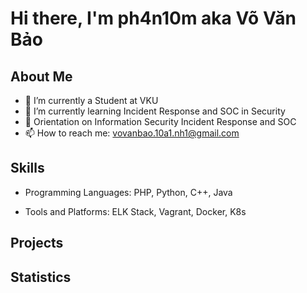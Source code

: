 # Hi there, I'm ph4n10m aka Võ Văn Bảo

<!-- ![Profile Views](https://komarev.com/ghpvc/?username=$$USERNAME$$) -->

## About Me

- 🔭 I’m currently a Student at VKU
- 🌱 I’m currently learning Incident Response and SOC in Security
- 🧭 Orientation on Information Security Incident Response and SOC
  <!-- - 👯 I’m looking to collaborate on ... -->
  <!-- - 🤔 I’m looking for help with ... -->
  <!-- - 💬 Ask me about ... -->
- 📫 How to reach me: [vovanbao.10a1.nh1@gmail.com](mailto:vovanbao.10a1.nh1@gmail.com)
<!--- ⚡ Fun fact: ... -->

## Skills

- Programming Languages: PHP, Python, C++, Java
<!-- - Frameworks and Libraries:  -->
- Tools and Platforms: ELK Stack, Vagrant, Docker, K8s

## Projects

<!-- - [Kiemthuxamnhap_DoAn](https://github.com/ph4n10m1808/Kiemthuxamnhap_VKU): This is the final project for the penetration testing course. -->

## Statistics

<!-- ![GitHub Stats](https://github-readme-stats.vercel.app/api?username=$$USERNAME$$&show_icons=true&theme=radical) -->

<!-- ![Top Languages](https://github-readme-stats.vercel.app/api/top-langs/?username=$$USERNAME$$&layout=compact&theme=radical) -->

<!-- ## Connect with Me -->

<!-- - [LinkedIn](https://www.linkedin.com/in/yourusername)
- [Twitter](https://twitter.com/yourusername)
- [Website](https://yourwebsite.com) -->
